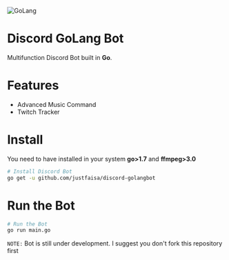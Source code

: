 ![GoLang](https://caraguna.com/wp-content/uploads/2020/12/Golang.jpg-1024x505.png)
# Discord GoLang Bot
Multifunction Discord Bot built in **Go**.

# Features
- Advanced Music Command
- Twitch Tracker
 
# Install
You need to have installed in your system 
    **go>1.7** and **ffmpeg>3.0**

```sh
# Install Discord Bot
go get -u github.com/justfaisa/discord-golangbot
```

# Run the Bot
```sh
# Run the Bot
go run main.go
```
`NOTE:` Bot is still under development. I suggest you don't fork this repository first
